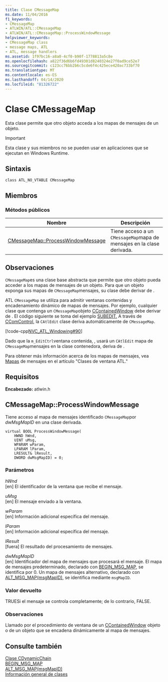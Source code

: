 ```yaml
---
title: Clase CMessageMap
ms.date: 11/04/2016
f1_keywords:
- CMessageMap
- ATLWIN/ATL::CMessageMap
- ATLWIN/ATL::CMessageMap::ProcessWindowMessage
helpviewer_keywords:
- CMessageMap class
- message maps, ATL
- ATL, message handlers
ms.assetid: 1f97bc16-a8a0-4cf0-b90f-1778813a5c8e
ms.openlocfilehash: a822f36d6b6fd49301d8240324e27f0ad9ce52e7
ms.sourcegitcommit: c123cc76bb2b6c5cde6f4c425ece420ac733bf70
ms.translationtype: MT
ms.contentlocale: es-ES
ms.lasthandoff: 04/14/2020
ms.locfileid: "81326722"
---
```

# <a name="cmessagemap-class"></a>Clase CMessageMap

Esta clase permite que otro objeto acceda a los mapas de mensajes de un objeto.

> [!IMPORTANT]
> Esta clase y sus miembros no se pueden usar en aplicaciones que se ejecutan en Windows Runtime.

## <a name="syntax"></a>Sintaxis

```
class ATL_NO_VTABLE CMessageMap
```

## <a name="members"></a>Miembros

### <a name="public-methods"></a>Métodos públicos

|Nombre|Descripción|
|----------|-----------------|
|[CMessageMap::ProcessWindowMessage](#processwindowmessage)|Tiene acceso a un `CMessageMap`mapa de mensajes en la clase derivada.|

## <a name="remarks"></a>Observaciones

`CMessageMap`es una clase base abstracta que permite que otro objeto pueda acceder a los mapas de mensajes de un objeto. Para que un objeto exponga sus mapas de `CMessageMap`mensajes, su clase debe derivar de .

ATL `CMessageMap` se utiliza para admitir ventanas contenidas y encadenamiento dinámico de mapas de mensajes. Por ejemplo, cualquier clase que contenga un `CMessageMap`objeto [CContainedWindow](../../atl/reference/ccontainedwindowt-class.md) debe derivar de . El código siguiente se toma del ejemplo [SUBEDIT.](https://github.com/Microsoft/VCSamples/tree/master/VC2008Samples/ATL/Controls/SubEdit) A través de [CComControl](../../atl/reference/ccomcontrol-class.md), la `CAtlEdit` clase deriva automáticamente de `CMessageMap`.

[!code-cpp[NVC_ATL_Windowing#90](../../atl/codesnippet/cpp/cmessagemap-class_1.h)]

Dado que la `m_EditCtrl`ventana contenida, , usará un `CAtlEdit` mapa de `CMessageMap`mensajes en la clase contenedora, deriva de .

Para obtener más información acerca de los mapas de mensajes, vea [Mapas](../../atl/message-maps-atl.md) de mensajes en el artículo "Clases de ventana ATL."

## <a name="requirements"></a>Requisitos

**Encabezado:** atlwin.h

## <a name="cmessagemapprocesswindowmessage"></a><a name="processwindowmessage"></a>CMessageMap::ProcessWindowMessage

Tiene acceso al mapa de mensajes identificado `CMessageMap`por *dwMsgMapID* en una clase derivada.

```
virtual BOOL ProcessWindowMessage(
    HWND hWnd,
    UINT uMsg,
    WPARAM wParam,
    LPARAM lParam,
    LRESULT& lResult,
    DWORD dwMsgMapID) = 0;
```

### <a name="parameters"></a>Parámetros

*hWnd*<br/>
[en] El identificador de la ventana que recibe el mensaje.

*uMsg*<br/>
[en] El mensaje enviado a la ventana.

*wParam*<br/>
[en] Información adicional específica del mensaje.

*lParam*<br/>
[en] Información adicional específica del mensaje.

*lResult*<br/>
[fuera] El resultado del procesamiento de mensajes.

*dwMsgMapID*<br/>
[en] Identificador del mapa de mensajes que procesará el mensaje. El mapa de mensajes predeterminado, declarado con [BEGIN_MSG_MAP](message-map-macros-atl.md#begin_msg_map), se identifica por 0. Un mapa de mensajes alternativo, declarado con [ALT_MSG_MAP(msgMapID)](message-map-macros-atl.md#alt_msg_map), se identifica mediante `msgMapID`.

### <a name="return-value"></a>Valor devuelto

TRUESi el mensaje se controla completamente; de lo contrario, FALSE.

### <a name="remarks"></a>Observaciones

Llamado por el procedimiento de ventana de un [CContainedWindow](../../atl/reference/ccontainedwindowt-class.md) objeto o de un objeto que se encadena dinámicamente al mapa de mensajes.

## <a name="see-also"></a>Consulte también

[Clase CDynamicChain](../../atl/reference/cdynamicchain-class.md)<br/>
[BEGIN_MSG_MAP](message-map-macros-atl.md#begin_msg_map)<br/>
[ALT_MSG_MAP(msgMapID)](message-map-macros-atl.md#alt_msg_map)<br/>
[Información general de clases](../../atl/atl-class-overview.md)
